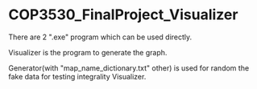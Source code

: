 # COP3530_FinalProject_Visualizer

There are 2 ".exe" program which can be used directly.

Visualizer is the program to generate the graph.

Generator(with "map_name_dictionary.txt" other) is used for random the fake data for testing integrality Visualizer.
